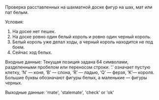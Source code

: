 Проверка расставленных на шахматной доске фигур на шах, мат или пат белым.

Условия:
1. На доске нет пешек.
2. На доске ровно один белый король и ровно один черный король.
3. Белый король уже делал ходы, а черный король находится не под боем.
4. Сейчас ход белых. 

Входные данные:
Текущая позиция задана 64 символами, разделенными пробелом или переносом строки: ‘.’ означает пустую клетку, ‘N’ — коня, ‘B’ — слона, ‘R’ — ладью, ‘Q’ — ферзя, ‘K’— короля. Большие буквы обозначают фигуры белых, а маленькие — фигуры черных.

Выходные данные:
'mate', 'stalemate', 'check' or 'ok'
